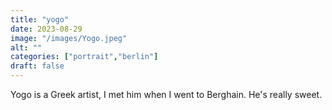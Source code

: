 ```yaml
---
title: "yogo"
date: 2023-08-29
image: "/images/Yogo.jpeg"
alt: ""
categories: ["portrait","berlin"]
draft: false
---
```


Yogo is a Greek artist, I met him when I went to Berghain. He's really sweet. 